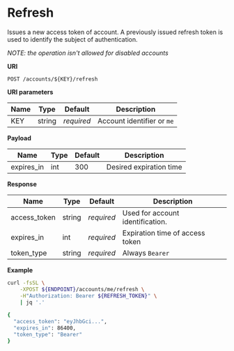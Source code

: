 # Refresh

Issues a new access token of account. A previously issued refresh token is used to identify the subject of authentication.

*NOTE: the operation isn't allowed for disabled accounts*

**URI**

```
POST /accounts/${KEY}/refresh
```

**URI parameters**

Name      | Type   | Default    | Description
--------- | ------ | ---------- | ------------------
KEY       | string | _required_ | Account identifier or `me`

**Payload**

Name          | Type   | Default    | Description
------------- | ------ | ---------- | ------------------
expires\_in   | int    |        300 | Desired expiration time

**Response**

Name           | Type   | Default    | Description
-------------- | ------ | ---------- | ------------------
access\_token  | string | _required_ | Used for account identification.
expires\_in    | int    | _required_ | Expiration time of access token
token\_type    | string | _required_ | Always `Bearer`

**Example**

```bash
curl -fsSL \
    -XPOST ${ENDPOINT}/accounts/me/refresh \
    -H"Authorization: Bearer ${REFRESH_TOKEN}" \
    | jq '.'
 
{
  "access_token": "eyJhbGci...",
  "expires_in": 86400,
  "token_type": "Bearer"
}
```
